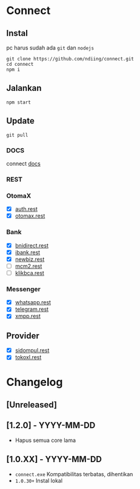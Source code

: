 # Connect

## Instal

pc harus sudah ada `git` dan `nodejs`

```
git clone https://github.com/ndiing/connect.git
cd connect
npm i
```

## Jalankan

```
npm start
```

## Update

```
git pull
```

### DOCS

connect [docs](https://ndiing.gitbook.io/connect/)

### REST

### OtomaX

-   [x] [auth.rest](./rest/auth.rest)
-   [x] [otomax.rest](./rest/otomax.rest)

### Bank

-   [x] [bnidirect.rest](./rest/bnidirect.rest)
-   [x] [ibank.rest](./rest/ibank.rest)
-   [x] [newbiz.rest](./rest/newbiz.rest)
-   [ ] [mcm2.rest](./rest/mcm2.rest)
-   [ ] [klikbca.rest](./rest/klikbca.rest)

### Messenger

-   [x] [whatsapp.rest](./rest/whatsapp.rest)
-   [x] [telegram.rest](./rest/telegram.rest)
-   [x] [xmpp.rest](./rest/xmpp.rest)

## Provider

-   [x] [sidompul.rest](./rest/sidompul.rest)
-   [x] [tokoxl.rest](./rest/tokoxl.rest)

# Changelog

## [Unreleased]

## [1.2.0] - YYYY-MM-DD

-   Hapus semua core lama

## [1.0.XX] - YYYY-MM-DD

-   `connect.exe` Kompatibilitas terbatas, dihentikan
-   `1.0.30+` Instal lokal
